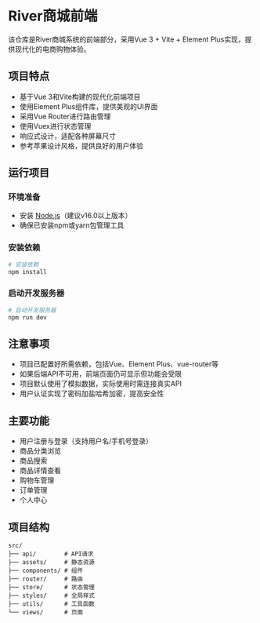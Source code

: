 # River商城前端

该仓库是River商城系统的前端部分，采用Vue 3 + Vite + Element Plus实现，提供现代化的电商购物体验。

## 项目特点

- 基于Vue 3和Vite构建的现代化前端项目
- 使用Element Plus组件库，提供美观的UI界面
- 采用Vue Router进行路由管理
- 使用Vuex进行状态管理
- 响应式设计，适配各种屏幕尺寸
- 参考苹果设计风格，提供良好的用户体验

## 运行项目

### 环境准备

- 安装 [Node.js](https://nodejs.org/)（建议v16.0以上版本）
- 确保已安装npm或yarn包管理工具

### 安装依赖

```bash
# 安装依赖
npm install
```

### 启动开发服务器

```bash
# 启动开发服务器
npm run dev
```


## 注意事项

- 项目已配置好所需依赖，包括Vue、Element Plus、vue-router等
- 如果后端API不可用，前端页面仍可显示但功能会受限
- 项目默认使用了模拟数据，实际使用时需连接真实API
- 用户认证实现了密码加盐哈希加密，提高安全性

## 主要功能

- 用户注册与登录（支持用户名/手机号登录）
- 商品分类浏览
- 商品搜索
- 商品详情查看
- 购物车管理
- 订单管理
- 个人中心

## 项目结构

```
src/
├── api/        # API请求
├── assets/     # 静态资源
├── components/ # 组件
├── router/     # 路由
├── store/      # 状态管理
├── styles/     # 全局样式
├── utils/      # 工具函数
└── views/      # 页面
```